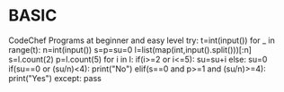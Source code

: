 # BASIC
CodeChef Programs at beginner and easy level
try:
    t=int(input())
    for _ in range(t):
        n=int(input())
        s=p=su=0
        l=list(map(int,input().split()))[:n]
        s=l.count(2)
        p=l.count(5)
        for i in l:
            if(i>=2 or i<=5):
                su=su+i 
            else:
                su=0
        if(su==0 or (su/n)<4):
            print("No")
        elif(s==0 and p>=1 and (su/n)>=4):
            print("Yes")
except:
    pass
